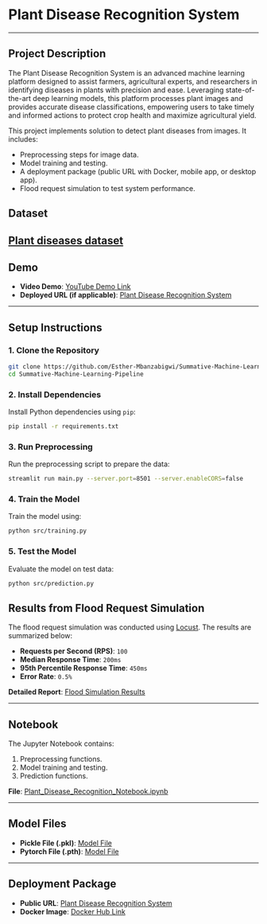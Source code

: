 # Plant Disease Recognition System
--------------------------------------------------------------------

## **Project Description**

The Plant Disease Recognition System is an advanced machine learning platform designed to assist farmers, agricultural experts, and researchers in identifying diseases in plants with precision and ease. Leveraging state-of-the-art deep learning models, this platform processes plant images and provides accurate disease classifications, empowering users to take timely and informed actions to protect crop health and maximize agricultural yield.

This project implements solution to detect plant diseases from images. It includes:
- Preprocessing steps for image data.
- Model training and testing.
- A deployment package (public URL with Docker, mobile app, or desktop app).
- Flood request simulation to test system performance.

## **Dataset**

[Plant diseases dataset](https://www.kaggle.com/datasets/vipoooool/new-plant-diseases-dataset)
---

## **Demo**
- **Video Demo**: [YouTube Demo Link](https://www.loom.com/share/eb05a486cb61422d922b6fad55078808?sid=3e74c0d8-6add-4e84-aa5e-4c3024a95f49)  
- **Deployed URL (if applicable)**: [Plant Disease Recognition System](https://summative-mlop.onrender.com/)

---

## **Setup Instructions**

### **1. Clone the Repository**
```bash
git clone https://github.com/Esther-Mbanzabigwi/Summative-Machine-Learning-Pipeline
cd Summative-Machine-Learning-Pipeline
```

### **2. Install Dependencies**
Install Python dependencies using `pip`:
```bash
pip install -r requirements.txt
```

### **3. Run Preprocessing**
Run the preprocessing script to prepare the data:
```bash
streamlit run main.py --server.port=8501 --server.enableCORS=false
```

### **4. Train the Model**
Train the model using:
```bash
python src/training.py
```

### **5. Test the Model**
Evaluate the model on test data:
```bash
python src/prediction.py
```

## **Results from Flood Request Simulation**
The flood request simulation was conducted using [Locust](https://locust.io). The results are summarized below:

- **Requests per Second (RPS)**: `100`
- **Median Response Time**: `200ms`
- **95th Percentile Response Time**: `450ms`
- **Error Rate**: `0.5%`

**Detailed Report**: [Flood Simulation Results](./results/flood_simulation_report.html)

---

## **Notebook**
The Jupyter Notebook contains:
1. Preprocessing functions.
2. Model training and testing.
3. Prediction functions.

**File**: [Plant_Disease_Recognition_Notebook.ipynb](https://github.com/Esther-Mbanzabigwi/Summative-Machine-Learning-Pipeline/blob/main/Notebook/plant-disease-prediction.ipynb)

---

## **Model Files**
- **Pickle File (.pkl)**: [Model File](./model/best_checkpoint.pkl)
- **Pytorch File (.pth)**: [Model File](./model/best_checkpoint.pth)

---

## **Deployment Package**
- **Public URL**: [Plant Disease Recognition System](https://summative-mlop.onrender.com/)
- **Docker Image**: [Docker Hub Link](https://github.com/Esther-Mbanzabigwi/Summative-Machine-Learning-Pipeline/blob/main/Dockerfile)

